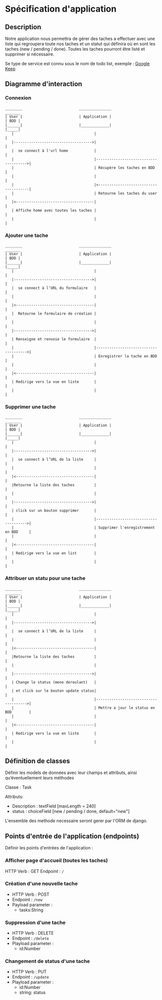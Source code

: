 # Spécification d'application

## Description

Notre application nous permettra de gérer des taches a effectuer avec une liste qui regroupera toute nos taches et un statut qui définira où en sont les taches (new / pending / done). Toutes les taches pourront être listé et supprimer si nécessaire.

Se type de service est connu sous le nom de todo list, exemple :
[Google Keep](https://keep.google.com/u/0/)

## Diagramme d'interaction

### Connexion

```
________                          _______________                             _______
| User |                          | Application |                             | BDD |
|______|                          |_____________|                             |_____|
   |                                     |                                       |
   |------------------------------------>|                                       |
   |  se connect à l'url home            |                                       |
   |                                     |-------------------------------------->|
   |                                     | Récupère les taches en BDD            |
   |                                     |                                       |
   |                                     |<--------------------------------------|
   |                                     | Retourne les taches du user           |
   |<------------------------------------|                                       |
   | Affiche home avec toutes les taches |                                       |
   |                                     |                                       |
```

### Ajouter une tache

```
________                          _______________                             _______
| User |                          | Application |                             | BDD |
|______|                          |_____________|                             |_____|
   |                                     |                                       |
   |------------------------------------>|                                       |
   |  se connect à l’URL du formulaire   |                                       |
   |                                     |                                       |
   |<------------------------------------|                                       |
   |  Retourne le formulaire de création |                                       |
   |                                     |                                       |
   |------------------------------------>|                                       |
   | Renseigne et renvoie le formulaire  |                                       |
   |                                     |-------------------------------------->|
   |                                     | Enregistrer la tache en BDD           |
   |                                     |                                       |
   |<------------------------------------|                                       |
   | Redirige vers la vue en liste       |                                       |
   |                                     |                                       |
```

### Supprimer une tache

```
________                          _______________                             _______
| User |                          | Application |                             | BDD |
|______|                          |_____________|                             |_____|
   |                                     |                                       |
   |------------------------------------>|                                       |
   |  se connect à l’URL de la liste     |                                       |
   |                                     |                                       |
   |<------------------------------------|                                       |
   |Retourne la liste des taches         |                                       |
   |                                     |                                       |
   |------------------------------------>|                                       |
   | click sur un bouton supprimer       |                                       |
   |                                     |-------------------------------------->|
   |                                     | Supprimer l'enregistrement en BDD     |
   |                                     |                                       |
   |<------------------------------------|                                       |
   | Redirige vers la vue en list        |                                       |
   |                                     |                                       |
```

### Attribuer un statu pour une tache

```
________                          _______________                             _______
| User |                          | Application |                             | BDD |
|______|                          |_____________|                             |_____|
   |                                     |                                       |
   |------------------------------------>|                                       |
   |  se connect à l’URL de la liste     |                                       |
   |                                     |                                       |
   |<------------------------------------|                                       |
   |Retourne la liste des taches         |                                       |
   |                                     |                                       |
   |------------------------------------>|                                       |
   | Change le status (mene deroulant)   |                                       |
   | et click sur le bouton update status|                                       |
   |                                     |-------------------------------------->|
   |                                     | Mettre a jour le status en BDD        |
   |                                     |                                       |
   |<------------------------------------|                                       |
   | Redirige vers la vue en liste       |                                       |
   |                                     |                                       |
```

## Définition de classes

Définir les models de données avec leur champs et attributs, ainsi qu’éventuellement leurs méthodes

Classe : Task

Attributs:

- Description : textField [maxLength = 240]
- status : choiceField [new / pending / done, default="new"]

L'ensemble des methode necessaire seront gerer par l'ORM de django.


## Points d'entrée de l'application (endpoints)

Définir les points d'entrées de l'application :

### Afficher page d'accueil (toutes les taches)

HTTP Verb : GET
Endpoint : `/`

### Création d'une nouvelle tache

- HTTP Verb : POST
- Endpoint : `/new`
- Payload parameter :
	- tasks:String

### Suppression d'une tache

- HTTP Verb : DELETE
- Endpoint : `/delete`
- Playload parameter :
    - id:Number

### Changement de status d'une tache

- HTTP Verb : PUT
- Endpoint : `/update`
- Playload parameter :
    - id:Number
    - string: status
